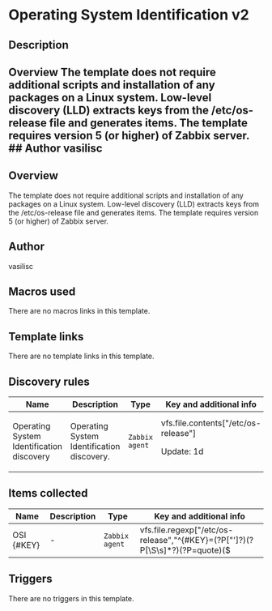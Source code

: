 # Operating System Identification v2

## Description

## Overview The template does not require additional scripts and installation of any packages on a Linux system. Low-level discovery (LLD) extracts keys from the /etc/os-release file and generates items. The template requires version 5 (or higher) of Zabbix server. ## Author vasilisc 

## Overview

The template does not require additional scripts and installation of any packages on a Linux system. Low-level discovery (LLD) extracts keys from the /etc/os-release file and generates items. The template requires version 5 (or higher) of Zabbix server.



## Author

vasilisc

## Macros used

There are no macros links in this template.

## Template links

There are no template links in this template.

## Discovery rules

|Name|Description|Type|Key and additional info|
|----|-----------|----|----|
|Operating System Identification discovery|<p>Operating System Identification discovery.</p>|`Zabbix agent`|vfs.file.contents["/etc/os-release"]<p>Update: 1d</p>|
## Items collected

|Name|Description|Type|Key and additional info|
|----|-----------|----|----|
|OSI {#KEY}|<p>-</p>|`Zabbix agent`|vfs.file.regexp["/etc/os-release","^{#KEY}=(?P<quote>[\"']?)(?P<value>[\S\s]*?)(?P=quote)($|\s)",,,,\2]<p>Update: 1d</p><p>LLD</p>|
## Triggers

There are no triggers in this template.

